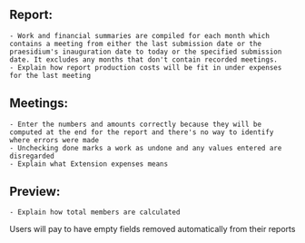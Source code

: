 ## Report: 
    - Work and financial summaries are compiled for each month which contains a meeting from either the last submission date or the praesidium's inauguration date to today or the specified submission date. It excludes any months that don't contain recorded meetings.
    - Explain how report production costs will be fit in under expenses for the last meeting

## Meetings: 
    - Enter the numbers and amounts correctly because they will be computed at the end for the report and there's no way to identify where errors were made 
    - Unchecking done marks a work as undone and any values entered are disregarded
    - Explain what Extension expenses means

## Preview: 
    - Explain how total members are calculated

Users will pay to have empty fields removed automatically from their reports